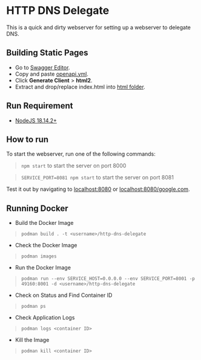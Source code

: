 # HTTP DNS Delegate

This is a quick and dirty webserver for setting up a webserver to delegate DNS.

## Building Static Pages

- Go to [Swagger Editor](https://editor.swagger.io/).
- Copy and paste [openapi.yml](doc/openapi.yml).
- Click **Generate Client** > **html2**.
- Extract and drop/replace index.html into [html folder](html/index.html).

## Run Requirement

- [NodeJS 18.14.2+](https://nodejs.org/en/download/)

## How to run

To start the webserver, run one of the following commands:

> `npm start` to start the server on port 8000  

> `SERVICE_PORT=8081 npm start` to start the server on port 8081

Test it out by navigating to [localhost:8080](http://localhost:8080) or [localhost:8080/google.com](http://localhost:8080/google.com).

## Running Docker

- Build the Docker Image
> `podman build . -t <username>/http-dns-delegate`

- Check the Docker Image
> `podman images`

- Run the Docker Image
> `podman run --env SERVICE_HOST=0.0.0.0 --env SERVICE_PORT=8001 -p 49160:8001 -d <username>/http-dns-delegate`

- Check on Status and Find Container ID
> `podman ps`

- Check Application Logs
> `podman logs <container ID>`

- Kill the Image
> `podman kill <container ID>`
